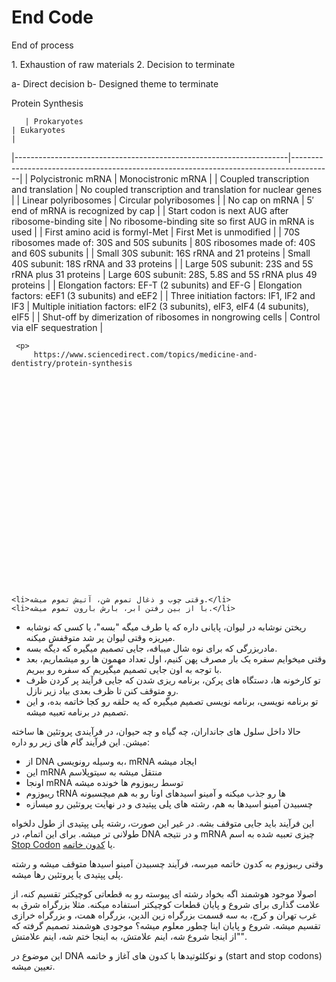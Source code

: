 ﻿
<h1>End Code</h1>
<p>
   End of process 
<p>
    1.	Exhaustion of raw materials
    2.	Decision to terminate
<p>
    a-	Direct decision
    b-	Designed theme to terminate
    
   <p> 
     Protein Synthesis
    
       | Prokaryotes                                                        | Eukaryotes                                                                             |
|--------------------------------------------------------------------|----------------------------------------------------------------------------------------|
|     Polycistronic mRNA                                             |     Monocistronic mRNA                                                                 |
|     Coupled   transcription and translation                        |     No coupled   transcription and translation for nuclear genes                       |
|     Linear polyribosomes                                           |     Circular   polyribosomes                                                           |
|     No cap on mRNA                                                 |     5′ end of mRNA is   recognized by cap                                              |
|     Start codon is next   AUG after ribosome-binding site          |     No ribosome-binding   site so first AUG in mRNA is used                            |
|     First amino acid is   formyl-Met                               |     First Met is   unmodified                                                          |
|     70S ribosomes made   of: 30S and 50S subunits                  |     80S ribosomes made   of: 40S and 60S subunits                                      |
|     Small 30S subunit:   16S rRNA and 21 proteins                  |     Small 40S subunit:   18S rRNA and 33 proteins                                      |
|     Large 50S subunit:   23S and 5S rRNA plus 31 proteins          |     Large 60S subunit:   28S, 5.8S and 5S rRNA plus 49 proteins                        |
|     Elongation factors:   EF-T (2 subunits) and EF-G               |     Elongation factors:   eEF1 (3 subunits) and eEF2                                   |
|     Three initiation   factors: IF1, IF2 and IF3                   |     Multiple initiation   factors: eIF2 (3 subunits), eIF3, eIF4 (4 subunits), eIF5    |
|     Shut-off by   dimerization of ribosomes in nongrowing cells    |     Control via eIF   sequestration                                                    |
       
       

    
     <p>
         https://www.sciencedirect.com/topics/medicine-and-dentistry/protein-synthesis
    
    
    
    
    
    
    
    
    
    
    
    
    
    
    
    
    
    
    
    
    
    
    
    
    

    <li>وقتی چوب و ذغال تموم شن، آتیش تموم میشه.</li>
    <li>با از بین رفتن ابر، بارش بارون تموم میشه.</li>
</ul>
<ul>
    <li>ریختن نوشابه در لیوان، پایانی داره که یا طرف میگه "بسه"، یا کسی که نوشابه میریزه وقتی لیوان پر شد متوقفش میکنه.</li>
    <li>مادربزرگی که برای نوه شال میبافه، جایی تصمیم میگیره که دیگه بسه.</li>
    <li>وقتی میخوایم سفره یک بار مصرف پهن کنیم، اول تعداد مهمون ها رو میشماریم، بعد با توجه به اون جایی تصمیم میگیریم که سفره رو ببریم.</li>
    <li>تو کارخونه ها، دستگاه های پرکن، برنامه ریزی شدن که جایی فرآیند پر کردن ظرف رو متوقف کنن تا ظرف بعدی بیاد زیر نازل.</li>
    <li>تو برنامه نویسی، برنامه نویسی تصمیم میگیره که یه حلقه رو کجا خاتمه بده، و این تصمیم در برنامه تعبیه میشه.</li>
</ul>
<p>
    حالا داخل سلول های جانداران، چه گیاه و چه حیوان، در فرآیندی پروتئین ها ساخته میشن. این فرآیند گام های زیر رو داره:
</p>
<ul>
    <li>از DNA به وسیله رونویسی، mRNA ایجاد میشه</li>
    <li>این mRNA منتقل میشه به سیتوپلاسم</li>
    <li>اونجا mRNA توسط ریبوزوم ها خونده میشه</li>
    <li>ریبوزوم tRNA ها رو جذب میکنه و آمینو اسیدهای اونا رو به هم میچسبونه</li>
    <li>چسبیدن آمینو اسیدها به هم، رشته های پلی پپتیدی و در نهایت پروتئین رو میسازه</li>
</ul>
<p>
    این فرآیند باید جایی متوقف بشه. در غیر این صورت، رشته پلی پپتیدی از طول دلخواه طولانی تر میشه. برای این اتمام، در DNA و در نتیجه mRNA چیزی تعبیه شده به اسم <a href="https://en.wikipedia.org/wiki/Stop_codon">Stop Codon</a> یا <a href="https://fa.wikipedia.org/wiki/%DA%A9%D8%AF%D9%88%D9%86_%D8%AE%D8%A7%D8%AA%D9%85%D9%87">کدون خاتمه</a>.
</p>
<p>
    وقتی ریبوزوم به کدون خاتمه میرسه، فرآیند چسبیدن آمینو اسیدها متوقف میشه و رشته پلی پپتیدی یا پروتئین رها میشه.
</p>

<p>
    اصولا موجود هوشمند اگه بخواد رشته ای پیوسته رو به قطعاتی کوچیکتر تقسیم کنه، از علامت گذاری برای شروع و پایان قطعات کوچیکتر استفاده میکنه. مثلا بزرگراه شرق به غرب تهران و کرج، به سه قسمت بزرگراه زین الدین، بزرگراه همت، و بزرگراه خرازی تقسیم میشه. شروع و پایان اینا چطور معلوم میشه؟ موجودی هوشمند تصمیم گرفته که "از اینجا شروع شه، اینم علامتش، به اینجا ختم شه، اینم علامتش".
</p>
<p>
    این موضوع در DNA و نوکلئوتیدها با کدون های آغاز و خاتمه (start and stop codons) تعیین میشه.
</p>
